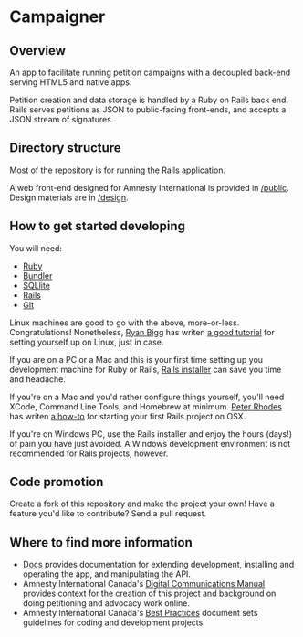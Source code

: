 Campaigner
=======================

## Overview

An app to facilitate running petition campaigns with a decoupled  back-end serving HTML5 and native apps.

Petition creation and data storage is handled by a Ruby on Rails back end. Rails serves petitions as JSON to public-facing front-ends, and accepts a JSON stream of signatures. 

## Directory structure

Most of the repository is for running the Rails application.

A web front-end designed for Amnesty International is provided in [/public](/public). Design materials are in [/design](/design).

## How to get started developing

You will need:

* [Ruby](https://www.ruby-lang.org/en/)
* [Bundler](http://bundler.io/)
* [SQLlite](https://sqlite.org/)
* [Rails](http://rubyonrails.org/)
* [Git](http://git-scm.com/)

Linux machines are good to go with the above, more-or-less. Congratulations! Nonetheless, [Ryan Bigg](http://ryanbigg.com) has writen [a good tutorial](http://ryanbigg.com/2010/12/ubuntu-ruby-rvm-rails-and-you/) for setting yourself up on Linux, just in case.

If you are on a PC or a Mac and this is your first time setting up you development machine for Ruby or Rails, [Rails installer](http://railsinstaller.org/en) can save you time and headache.

If you're on a Mac and you'd rather configure things yourself, you'll need XCode, Command Line Tools, and Homebrew at minimum. [Peter Rhodes](https://github.com/createdbypete) has writen [a how-to](http://createdbypete.com/articles/ruby-on-rails-development-with-mac-os-x-mountain-lion/) for starting your first Rails project on OSX.

If you're on Windows PC, use the Rails installer and enjoy the hours (days!) of pain you have just avoided. Α Windows development environment is not recommended for Rails projects, however.

## Code promotion

Create a fork of this repository and make the project your own! Have a feature you'd like to contribute? Send a pull request.

## Where to find more information

* [Docs](/docs) provides documentation for extending development, installing and operating the app, and manipulating the API.
* Amnesty International Canada's [Digital Communications Manual](http://amnesty-international-digital-publishing-manual.readthedocs.org/en/latest/) provides context for the creation of this project and background on doing petitioning and advocacy work online.
* Amnesty International Canada's [Best Practices](https://github.com/AmnestyInternational/bestpractices) document sets guidelines for coding and development projects